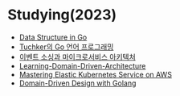 # Studying(2023)
- [Data Structure in Go]([https://play.google.com/books/reader?id=Yhv0EAAAQBAJ&pg=GBS.PT240](https://www.amazon.com/Data-Structures-Algorithms-efficient-solutions/dp/9355518897))
- [Tuchker의 Go 언어 프로그래밍](https://product.kyobobook.co.kr/detail/S000213858928)
- [이벤트 소싱과 마이크로서비스 아키텍처](https://product.kyobobook.co.kr/detail/S000213805962?utm_source=google&utm_medium=cpc&utm_campaign=googleSearch&gt_network=g&gt_keyword=&gt_target_id=aud-901091942354:dsa-1787880729500&gt_campaign_id=9979905549&gt_adgroup_id=132556570510&gad_source=1)
- [Learning-Domain-Driven-Architecture](https://product.kyobobook.co.kr/detail/S000015267436)
- [Mastering Elastic Kubernetes Service on AWS](https://www.amazon.com/Mastering-Elastic-Kubernetes-Service-AWS/dp/1803231211)
- [Domain-Driven Design with Golang]()




